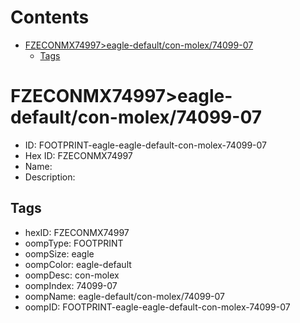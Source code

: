 



Contents
========

* [FZECONMX74997>eagle-default/con-molex/74099-07](#fzeconmx74997eagle-defaultcon-molex74099-07)
	* [Tags](#tags)

# FZECONMX74997>eagle-default/con-molex/74099-07

- ID: FOOTPRINT-eagle-eagle-default-con-molex-74099-07
- Hex ID: FZECONMX74997
- Name: 
- Description: 

## Tags

- hexID: FZECONMX74997
- oompType: FOOTPRINT
- oompSize: eagle
- oompColor: eagle-default
- oompDesc: con-molex
- oompIndex: 74099-07
- oompName: eagle-default/con-molex/74099-07
- oompID: FOOTPRINT-eagle-eagle-default-con-molex-74099-07
